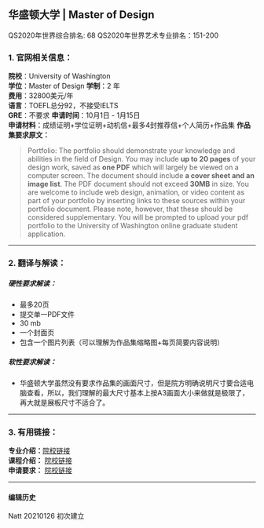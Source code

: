 ## 华盛顿大学 | Master of Design  
QS2020年世界综合排名: 68
QS2020年世界艺术专业排名：151-200




### 1. 官网相关信息：

**院校**：University of Washington  
**学位**：Master of Design
**学制**：2 年  
**费用**：32800美元/年  
**语言**：TOEFL总分92，不接受IELTS  
**GRE**：不要求 
**申请时间**：10月1日 - 1月15日     
**申请材料**：成绩证明+学位证明+动机信+最多4封推荐信+个人简历+作品集
**作品集要求原文：**   

> Portfolio: The portfolio should demonstrate your knowledge and abilities in the field of Design. You may include **up to 20 pages** of your design work, saved as **one PDF** which will largely be viewed on a computer screen. The document should include **a cover sheet and an image list**. The PDF document should not exceed **30MB** in size. You are welcome to include web design, animation, or video content as part of your portfolio by inserting links to these sources within your portfolio document. Please note, however, that these should be considered supplementary. You will be prompted to upload your pdf portfolio to the University of Washington online graduate student application.


---


### 2. 翻译与解读：

##### 硬性要求解读：
- 最多20页  
- 提交单一PDF文件  
- 30 mb
- 一个封面页
- 包含一个图片列表（可以理解为作品集缩略图+每页简要内容说明）  




##### 软性要求解读：
- 华盛顿大学虽然没有要求作品集的画面尺寸，但是院方明确说明尺寸要合适电脑查看，所以，我们理解的最大尺寸基本上按A3画面大小来做就是极限了，再大就是展板尺寸不适合了。


---


### 3. 有用链接：

**专业介绍：**[院校链接](https://art.washington.edu/design/design-mdes)  
**课程介绍：** [院校链接](https://art.washington.edu/design/master-design-degree-requirement)  
**申请要求：** [院校链接](https://art.washington.edu/design/graduate-admissions)



---


#### 编辑历史

Natt 20210126 初次建立  
